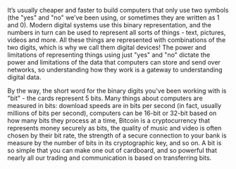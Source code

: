 It’s usually cheaper and faster to build computers that only use two symbols (the "yes" and "no" we’ve been using, or sometimes they are written as 1 and 0).
Modern digital systems use this binary representation, and the numbers in turn can be used to represent all sorts of things - text, pictures, videos and more.
All these things are represented with combinations of the two digits, which is why we call them digital devices!
The power and limitations of representing things using just "yes" and "no" dictate the power and limitations of the data that computers can store and send over networks, so understanding how they work is a gateway to understanding digital data.

By the way, the short word for the binary digits you've been working with is "bit" - the cards represent 5 bits.
Many things about computers are measured in bits: download speeds are in bits per second (in fact, usually millions of bits per second), computers can be 16-bit or 32-bit based on how many bits they process at a time, Bitcoin is a cryptocurrency that represents money securely as bits, the quality of music and video is often chosen by their bit rate, the strength of a secure connection to your bank is measure by the number of bits in its cryptographic key, and so on.
A bit is so simple that you can make one out of cardboard, and so powerful that nearly all our trading and communication is based on transferring bits.
